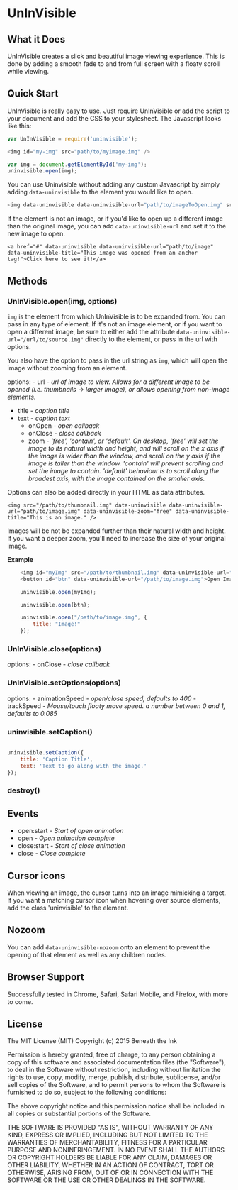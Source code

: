 # UnInVisible

## What it Does

UnInVisible creates a slick and beautiful image viewing experience. This is done by adding a smooth fade to and from full screen with a floaty scroll while viewing.

## Quick Start

UnInVisible is really easy to use. Just require UnInVisible or add the script to your document and add the CSS to your stylesheet. The Javascript looks like this:

```javascript
var UnInVisible = require('uninvisible');

<img id="my-img" src="path/to/myimage.img" />

var img = document.getElementById('my-img');
uninvisible.open(img);

```

You can use Uninvisible without adding any custom Javascript by simply adding `data-uninvisible` to the element you would like to open.

```javascript
<img data-uninvisible data-uninvisible-url="path/to/imageToOpen.img" src="path/to/image.img" />
```

If the element is not an image, or if you'd like to open up a different image than the original image, you can add `data-uninvisible-url` and set it to the new image to open.

```
<a href="#" data-uninvisible data-uninvisible-url="path/to/image" data-uninvisible-title="This image was opened from an anchor tag!">Click here to see it!</a>
```


## Methods

### UnInVisible.open(img, options)

`img` is the element from which UnInVisible is to be expanded from. You can pass in any type of element. If it's not an image element, or if you want to open a different image, be sure to either add the attribute `data-uninvisible-url="/url/to/source.img"` directly to the element, or pass in the url with options.

You also have the option to pass in the url string as `img`, which will open the image without zooming from an element.

options:
	- url - *url of image to view. Allows for a different image to be opened (i.e. thumbnails -> larger image), or allows opening from non-image elements.*
  - title - *caption title*
  - text - *caption text*
	- onOpen - *open callback*
	- onClose - *close callback*
	- zoom - *'free', 'contain', or 'default'. On desktop, 'free' will set the image to its natural width and height, and will scroll on the x axis if the image is wider than the window, and scroll on the y axis if the image is taller than the window. 'contain' will prevent scrolling and set the image to contain. 'default' behaviour is to scroll along the broadest axis, with the image contained on the smaller axis.*

Options can also be added directly in your HTML as data attributes.

`<img src="/path/to/thumbnail.img" data-uninvisible data-uninvisible-url="path/to/image.img" data-uninvisible-zoom="free" data-uninvisible-title="This is an image." />`

Images will be not be expanded further than their natural width and height. If you want a deeper zoom, you'll need to increase the size of your original image.

**Example**
```javascript
	<img id="myImg" src="/path/to/thumbnail.img" data-uninvisible-url="/path/to/large-image.img" data-uninvisible-title="This is an image." />
	<button id="btn" data-uninvisible-url="/path/to/image.img">Open Image!</button>

	uninvisible.open(myImg);

	uninvisible.open(btn);

	uninvisible.open("/path/to/image.img", {
		title: "Image!"
	});
```

### UnInVisible.close(options)

options:
	- onClose - *close callback*

### UnInVisible.setOptions(options)

options:
	- animationSpeed - *open/close speed, defaults to 400*
	- trackSpeed - *Mouse/touch floaty move speed. a number between 0 and 1, defaults to 0.085*

### uninvisible.setCaption()

```javascript

uninvisible.setCaption({
	title: 'Caption Title',
	text: 'Text to go along with the image.'
});
```

### destroy()

## Events

- open:start - *Start of open animation*
- open - *Open animation complete*
- close:start - *Start of close animation*
- close - *Close complete*

## Cursor icons

When viewing an image, the cursor turns into an image mimicking a target. If you want a matching cursor icon when hovering over source elements, add the class 'uninvisible' to the element.

## Nozoom

You can add `data-uninvisible-nozoom` onto an element to prevent the opening of that element as well as any children nodes.

## Browser Support

Successfully tested in Chrome, Safari, Safari Mobile, and Firefox, with more to come.

## License

The MIT License (MIT)
Copyright (c) 2015 Beneath the Ink

Permission is hereby granted, free of charge, to any person obtaining a copy of this software and associated documentation files (the "Software"), to deal in the Software without restriction, including without limitation the rights to use, copy, modify, merge, publish, distribute, sublicense, and/or sell copies of the Software, and to permit persons to whom the Software is furnished to do so, subject to the following conditions:

The above copyright notice and this permission notice shall be included in all copies or substantial portions of the Software.

THE SOFTWARE IS PROVIDED "AS IS", WITHOUT WARRANTY OF ANY KIND, EXPRESS OR IMPLIED, INCLUDING BUT NOT LIMITED TO THE WARRANTIES OF MERCHANTABILITY, FITNESS FOR A PARTICULAR PURPOSE AND NONINFRINGEMENT. IN NO EVENT SHALL THE AUTHORS OR COPYRIGHT HOLDERS BE LIABLE FOR ANY CLAIM, DAMAGES OR OTHER LIABILITY, WHETHER IN AN ACTION OF CONTRACT, TORT OR OTHERWISE, ARISING FROM, OUT OF OR IN CONNECTION WITH THE SOFTWARE OR THE USE OR OTHER DEALINGS IN THE SOFTWARE.
